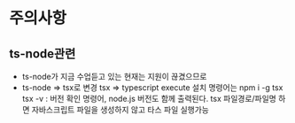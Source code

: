 # 주의사항
## ts-node관련
- ts-node가 지금 수업듣고 있는 현재는 지원이 끊겼으므로
- ts-node => tsx로 변경 
tsx => typescript execute
설치 명령어는 npm i -g tsx
tsx -v : 버전 확인 명령어, node.js 버전도 함께 출력된다.
tsx 파일경로/파일명 하면 자바스크립트 파일을 생성하지 않고 타스 파일 실행가능
